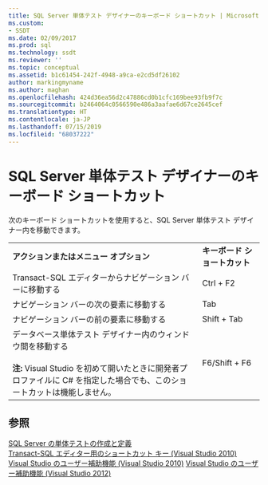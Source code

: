 ```yaml
---
title: SQL Server 単体テスト デザイナーのキーボード ショートカット | Microsoft Docs
ms.custom:
- SSDT
ms.date: 02/09/2017
ms.prod: sql
ms.technology: ssdt
ms.reviewer: ''
ms.topic: conceptual
ms.assetid: b1c61454-242f-4948-a9ca-e2cd5df26102
author: markingmyname
ms.author: maghan
ms.openlocfilehash: 424d36ea56d2c47886cd0b1cfc169bee93fb9f7c
ms.sourcegitcommit: b2464064c0566590e486a3aafae6d67ce2645cef
ms.translationtype: HT
ms.contentlocale: ja-JP
ms.lasthandoff: 07/15/2019
ms.locfileid: "68037222"
---
```

# <a name="keyboard-shortcuts-for-sql-server-unit-test-designer"></a>SQL Server 単体テスト デザイナーのキーボード ショートカット
次のキーボード ショートカットを使用すると、SQL Server 単体テスト デザイナー内を移動できます。  
  
|||  
|-|-|  
|**アクションまたはメニュー オプション**|**キーボード ショートカット**|  
|Transact\-SQL エディターからナビゲーション バーに移動する|Ctrl + F2|  
|ナビゲーション バーの次の要素に移動する|Tab|  
|ナビゲーション バーの前の要素に移動する|Shift + Tab|  
|データベース単体テスト デザイナー内のウィンドウ間を移動する<br /><br />**注:** Visual Studio を初めて開いたときに開発者プロファイルに C# を指定した場合でも、このショートカットは機能しません。|F6/Shift + F6|  
  
## <a name="see-also"></a>参照  
[SQL Server の単体テストの作成と定義](../ssdt/creating-and-defining-sql-server-unit-tests.md)  
[Transact-SQL エディター用のショートカット キー (Visual Studio 2010)](https://go.microsoft.com/fwlink/?LinkId=160735)  
[Visual Studio のユーザー補助機能 (Visual Studio 2010)](https://msdn.microsoft.com/library/y4b5z3y3(VS.90).aspx)  
[Visual Studio のユーザー補助機能 (Visual Studio 2012)](https://msdn.microsoft.com/library/y4b5z3y3.aspx)  
  
